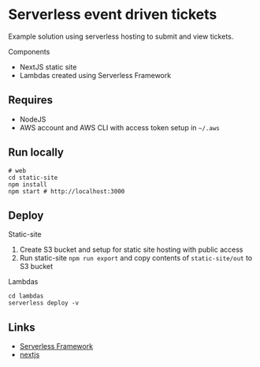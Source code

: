 # Serverless event driven tickets

Example solution using serverless hosting to submit and view tickets.

Components
* NextJS static site
* Lambdas created using Serverless Framework

## Requires

* NodeJS
* AWS account and AWS CLI with access token setup in `~/.aws`

## Run locally

```
# web
cd static-site
npm install
npm start # http://localhost:3000
```

## Deploy

Static-site
1. Create S3 bucket and setup for static site hosting with public access
2. Run static-site `npm run export` and copy contents of `static-site/out` to S3 bucket

Lambdas
```
cd lambdas
serverless deploy -v
```

## Links

* [Serverless Framework](https://github.com/serverless/serverless#readme)
* [nextjs](https://nextjs.org)